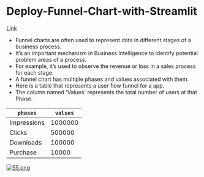 <h1>Deploy-Funnel-Chart-with-Streamlit</h1>

[Link](https://ahmedmmahrous-deploy-funnel-chart-with-streamlit-app-fvd0jm.streamlitapp.com/)

* Funnel charts are often used to represent data in different stages of a business process. 
* It’s an important mechanism in Business Intelligence to identify potential problem areas of a process.
* For example, it’s used to observe the revenue or loss in a sales process for each stage. 
* A funnel chart has multiple phases and values associated with them.
* Here is a table that represents a user flow funnel for a app.
* The column named 'Values' represents the total number of users at that Phase.

|  `phases` | `values`|
| ------------- | ------------- |
| Impressions  | 1000000  |
| Clicks       | 500000  |
| Downloads    | 100000  |
| Purchase  | 10000  |

[![55.png](https://i.postimg.cc/NG2FFDmN/55.png)](https://postimg.cc/YjkMy1Xg)
